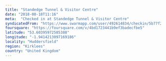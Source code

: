 ```yaml
---
title: "Standedge Tunnel & Visitor Centre"
date: "2018-08-18T11:16"
meta:  "Checked in at Standedge Tunnel & Visitor Centre"
syndicatedFrom: "https://www.swarmapp.com/user/492614834/checkin/5b77f20de97dfb0039f6c229"
foursquare: "https://foursquare.com/v/4bd1723441b9ef3badecfbe5"
latitude: "53.60395972585388"
longitude: "-1.9414213097169186"
locality: "Huddersfield"
region: "Kirklees"
country: "United Kingdom"
---
```



